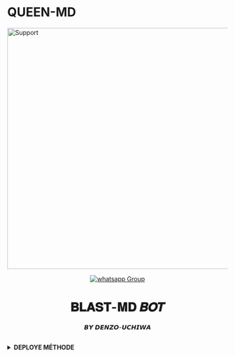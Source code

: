    # QUEEN-MD


<img alt=Support height="550" src="*https://telegra.ph/file/37740a9a60c49736944a5.jpg"> 
 
<p align="center">
 <a href="https://chat.whatsapp.com/JFNXyoRTf4t6e9GTaM2Oe6" target="_blank">
    <img alt="whatsapp Group" src="https://img.shields.io/badge/ Whatsapp Support Group -25D366?style=for-the-badge&logo=whatsapp&logoColor=white" />
  </a>
</p>
</details>


 
</p>
<h1 align="center"> 𝐁𝐋𝐀𝐒𝐓-𝐌𝐃 𝑩𝑶𝑻
</h1>
<p align="center">  𝘽𝙔 𝘿𝙀𝙉𝙕𝙊-𝙐𝘾𝙃𝙄𝙒𝘼 



</div>
 
## <!-- CONTACTE ME -->
<b><details><summary>DEPLOYE MÉTHODE</summary>





## ```Scan QR IN replit here ```

 [![Run on Repl.it](https://repl.it/badge/github/quiec/whatsAlfa)](https://replit.com/denzouchiwa)
 


## ```DEPLOY IN HEROKU```

[![Deploy on heroku](https://www.herokucdn.com/deploy/button.svg)](https://dashboard.heroku.com/new?button-url=https://github.com/Theking56san/QEEN-AULIVIA-MD&template=https://github.com/Theking56san/QEEN-AULIVIA-MD.git)

## ```DEPLOY IN REPLIT```

 <a align="center" >
 <a href="https://repl.it/github/Theking56san/QEEN-AULIVIA-MD">
 <img src="https://repl.it/badge/github/quiec/whatsasena" width="170px" alt="Deploy on REPLIT" >
    



<p align="center" >


## ```Develeped BY ➡️➡️``` [𝐃𝐄𝐍𝐙𝐎 𝐔𝐂𝐇𝐈𝐖𝐀](https://github.com/DENZO-UCHIWA)



## <!-- CONTACTE ME -->
<b><details><summary>Contacte Denzo uchiwa</summary></




 ## *TUTORIAL VIDEO HERE⬇️⬇️⬇️*

<a align="left">
  <a href="https://www.youtube.com/@InnoxentTech?sub_confirmation=1">
    <img alt=Support height="100" src="https://telegra.ph/file/eb6347e2764939fbbd35d.png"> 
  </p>
    
 ## ```𝘊𝘰𝘯𝘵𝘢𝘤𝘵 𝘔𝘦```
   <a href="https://wa.me/244935469526?text=_SALUT%20FRÈRE%20COMMENT%20VOUS???%20J'AI%20BESOIN%20DE%20VOTRE%20AIDE%20CONCERNANT%20TON-BOT.._💓♥️">
    <img src="https://www.svgrepo.com/show/122874/whatsapp.svg" align="centre" width="100" />
    
  




&nbsp;&nbsp;&nbsp;&nbsp;&nbsp;&nbsp;&nbsp;<a href="https://www.buymeacoffee.com/ndounguisex">
  <img src="https://i.ibb.co/KNnhcvX/bmc-button.png" alt="Buy Me Coffee please" height="40" width="150" style="margin-left: 60px;">
</a>
